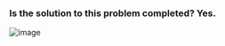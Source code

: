 ### Is the solution to this problem completed? Yes.

![image](https://github.com/jcari-dev/Hacker-Rank-1-Month-Preparation-Kit/assets/65676916/d0adf4d9-83f8-4145-bbaf-b422cb70910f)